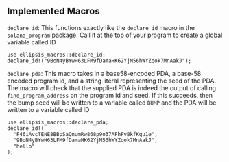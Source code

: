 ## Implemented Macros

`declare_id`: This functions exactly like the `declare_id` macro in the `solana_program` package. Call it at the top of your program to create a global variable called ID

```
use ellipsis_macros::declare_id;
declare_id!("9BoN4yBYwH63LFM9fDamaHK62YjM56hWYZqok7MnAakJ");
```

`declare_pda`: This macro takes in a base58-encoded PDA, a base-58 encoded program id, and a string literal representing the seed of the PDA. The macro will check that the supplied PDA is indeed the output of calling `find_program_address` on the program id and seed. If this succeeds, then the bump seed will be written to a variable called `BUMP` and the PDA will be written to a variable called ID

```
use ellipsis_macros::declare_pda;
declare_id!(
  "F46iAvcTENE8BBpSaQnumRw868p9o37AFhFvBkfKqu1e",
  "9BoN4yBYwH63LFM9fDamaHK62YjM56hWYZqok7MnAakJ",
  "hello"
);
```
